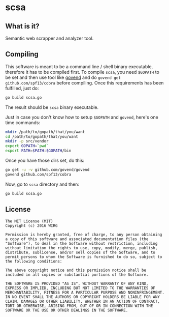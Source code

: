 # scsa 

## What is it?

Semantic web scrapper and analyzer tool.

## Compiling

This software is meant to be a command line / shell binary executable, therefore it has to be compiled first. To compile ``scsa``, you need ``$GOPATH`` to be set and then use tool like [govend](https://github.com/govend/govend) and do ``govend get github.com/spf13/cobra`` before compiling. Once this requirements has been fulfilled, just do:

```bash
go build scsa.go
```

The result should be ``scsa`` binary executable.

Just in case you don't know how to setup ``$GOPATH`` and ``govend``, here's one time commands:

```bash
mkdir /path/to/gopath/that/you/want
cd /path/to/gopath/that/you/want
mkdir -p src/vendor
export GOPATH=`pwd`
export PATH=$PATH:$GOPATH/bin
```

Once you have those dirs set, do this:

```bash
go get -u -v github.com/govend/govend
govend github.com/spf13/cobra
```

Now, go to ``scsa`` directory and then:

```bash
go build scsa.go
```

## License

```
The MIT License (MIT)
Copyright (c) 2016 WIRG

Permission is hereby granted, free of charge, to any person obtaining a copy of this software and associated documentation files (the "Software"), to deal in the Software without restriction, including without limitation the rights to use, copy, modify, merge, publish, distribute, sublicense, and/or sell copies of the Software, and to permit persons to whom the Software is furnished to do so, subject to the following conditions:

The above copyright notice and this permission notice shall be included in all copies or substantial portions of the Software.

THE SOFTWARE IS PROVIDED "AS IS", WITHOUT WARRANTY OF ANY KIND, EXPRESS OR IMPLIED, INCLUDING BUT NOT LIMITED TO THE WARRANTIES OF MERCHANTABILITY, FITNESS FOR A PARTICULAR PURPOSE AND NONINFRINGEMENT. IN NO EVENT SHALL THE AUTHORS OR COPYRIGHT HOLDERS BE LIABLE FOR ANY CLAIM, DAMAGES OR OTHER LIABILITY, WHETHER IN AN ACTION OF CONTRACT, TORT OR OTHERWISE, ARISING FROM, OUT OF OR IN CONNECTION WITH THE SOFTWARE OR THE USE OR OTHER DEALINGS IN THE SOFTWARE.
```
